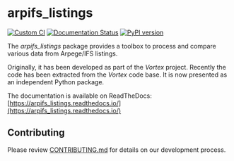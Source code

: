 # arpifs_listings

[![Custom CI](https://github.com/UMR-CNRM/arpifs_listings/actions/workflows/lint_test_and_doc.yml/badge.svg)](https://github.com/UMR-CNRM/arpifs_listings/actions/workflows/lint_test_and_doc.yml)
[![Documentation Status](https://readthedocs.org/projects/arpifs_listings/badge/?version=latest)](https://arpifs_listings.readthedocs.io/)
[![PyPI version](https://badge.fury.io/py/arpifs-listings.svg)](https://badge.fury.io/py/arpifs-listings)

The *arpifs_listings* package provides a toolbox to process and compare
various data from Arpege/IFS listings.

Originally, it has been developed as part of the *Vortex* project. Recently
the  code has been extracted from the *Vortex* code base. It is now presented
as an independent Python package.

The documentation is available on ReadTheDocs: [https://arpifs_listings.readthedocs.io/](https://arpifs_listings.readthedocs.io/)

## Contributing

Please review [CONTRIBUTING.md](CONTRIBUTING.md) for details on our
development process.
